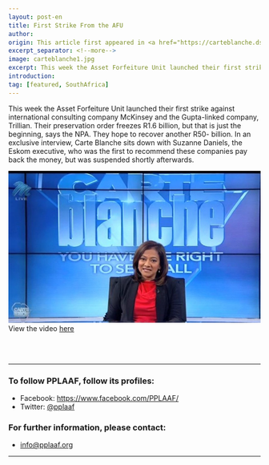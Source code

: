 ```yaml
---
layout: post-en
title: First Strike From the AFU 
author: 
origin: This article first appeared in <a href="https://carteblanche.dstv.com/first-strike-afu/" target="_blank">Carte Blanche</a>
excerpt_separator: <!--more-->
image: carteblanche1.jpg
excerpt: This week the Asset Forfeiture Unit launched their first strike against international consulting company McKinsey and the Gupta-linked company, Trillian. Their preservation order freezes R1.6 billion, but that is just the beginning, says the NPA.
introduction:
tag: [featured, SouthAfrica]
---
```

This week the Asset Forfeiture Unit launched their first strike against international consulting company McKinsey and the Gupta-linked company, Trillian. Their preservation order freezes R1.6 billion, but that is just the beginning, says the NPA. They hope to recover another R50- billion. In an exclusive interview, Carte Blanche sits down with Suzanne Daniels, the Eskom executive, who was the first to recommend these companies pay back the money, but was suspended shortly afterwards.

<a href="https://carteblanche.dstv.com/first-strike-afu/" target="blank"><img class="img-responsive img-post center-block" src="/assets/img/posts/carteblanche1.jpg"></a>
<br>
View the video <a href="https://carteblanche.dstv.com/first-strike-afu/" target="blank">here</a>

<br>
<br>

----------------------

### To follow PPLAAF, follow its profiles:
- Facebook: <https://www.facebook.com/PPLAAF/>
- Twitter: [@pplaaf](https://twitter.com/pplaaf)

### For further information, please contact:
- [info@pplaaf.org](mailto:info@pplaaf.org)



-----
